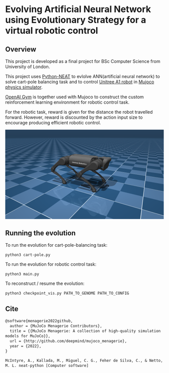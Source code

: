 # Evolving Artificial Neural Network using Evolutionary Strategy for a virtual robotic control
## Overview
This project is developed as a final project for BSc Computer Science from University of London.

This project uses [Python-NEAT](https://github.com/CodeReclaimers/neat-python) to evlolve ANN(artificial neural network) to solve cart-pole balancing task and to control [Unitree A1 robot](https://github.com/deepmind/mujoco_menagerie/tree/main/unitree_a1) in [Mujoco physics simulator](https://github.com/deepmind/mujoco). 

[OpenAI Gym](https://www.gymlibrary.dev/) is together used with Mujoco to construct the custom reinforcement learning environment for robotic control task. 

For the robotic task, reward is given for the distance the robot travelled forward. However, reward is discounted by the action input size to encourage producing efficient robotic control. 

![alt text](gym_examples/envs/assets/a1.png)

## Running the evolution
To run the evolution for cart-pole-balancing task:
```
python3 cart-pole.py
```
To run the evolution for robotic control task:
```
python3 main.py
```
To reconstruct / resume the evolution:
```
python3 checkpoint_vis.py PATH_TO_GENOME PATH_TO_CONFIG
```
## Cite
```
@software{menagerie2022github,
  author = {MuJoCo Menagerie Contributors},
  title = {{MuJoCo Menagerie: A collection of high-quality simulation models for MuJoCo}},
  url = {http://github.com/deepmind/mujoco_menagerie},
  year = {2022},
}
```

```
McIntyre, A., Kallada, M., Miguel, C. G., Feher de Silva, C., & Netto, M. L. neat-python [Computer software]
```